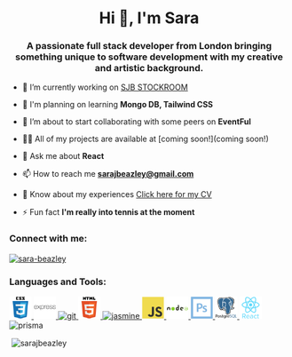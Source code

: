 <h1 align="center">Hi 👋, I'm Sara</h1>
<h3 align="center">A passionate full stack developer from London bringing something unique to software development with my creative and artistic background.</h3>

- 🔭 I’m currently working on [SJB STOCKROOM](https://github.com/sarajbeazley/SJB_Stockroom.git)

- 🌱 I'm planning on learning **Mongo DB, Tailwind CSS**

- 👯 I’m about to start collaborating with some peers on **EventFul**

- 👨‍💻 All of my projects are available at [coming soon!](coming soon!)

- 💬 Ask me about **React** 

- 📫 How to reach me **sarajbeazley@gmail.com**

- 📄 Know about my experiences <a href="https://app.enhancv.com/share/14ab1f7e/?utm_medium=growth&utm_campaign=share-resume&utm_source=dynamic">Click here for my CV</a>
- ⚡ Fun fact **I'm really into tennis at the moment**

<h3 align="left">Connect with me:</h3>
<p align="left">
<a href="https://linkedin.com/in/sara-beazley" target="blank"><img align="center" src="https://raw.githubusercontent.com/rahuldkjain/github-profile-readme-generator/master/src/images/icons/Social/linked-in-alt.svg" alt="sara-beazley" height="30" width="40" /></a>
</p>

<h3 align="left">Languages and Tools:</h3>
<p align="left"> <a href="https://www.w3schools.com/css/" target="_blank" rel="noreferrer"> <img src="https://raw.githubusercontent.com/devicons/devicon/master/icons/css3/css3-original-wordmark.svg" alt="css3" width="40" height="40"/> </a> <a href="https://expressjs.com" target="_blank" rel="noreferrer"> <img src="https://raw.githubusercontent.com/devicons/devicon/master/icons/express/express-original-wordmark.svg" alt="express" width="40" height="40"/> </a> <a href="https://git-scm.com/" target="_blank" rel="noreferrer"> <img src="https://www.vectorlogo.zone/logos/git-scm/git-scm-icon.svg" alt="git" width="40" height="40"/> </a> <a href="https://www.w3.org/html/" target="_blank" rel="noreferrer"> <img src="https://raw.githubusercontent.com/devicons/devicon/master/icons/html5/html5-original-wordmark.svg" alt="html5" width="40" height="40"/> </a> <a href="https://jasmine.github.io/" target="_blank" rel="noreferrer"> <img src="https://www.vectorlogo.zone/logos/jasmine/jasmine-icon.svg" alt="jasmine" width="40" height="40"/> </a> <a href="https://developer.mozilla.org/en-US/docs/Web/JavaScript" target="_blank" rel="noreferrer"> <img src="https://raw.githubusercontent.com/devicons/devicon/master/icons/javascript/javascript-original.svg" alt="javascript" width="40" height="40"/> </a> <a href="https://nodejs.org" target="_blank" rel="noreferrer"> <img src="https://raw.githubusercontent.com/devicons/devicon/master/icons/nodejs/nodejs-original-wordmark.svg" alt="nodejs" width="40" height="40"/> </a> <a href="https://www.photoshop.com/en" target="_blank" rel="noreferrer"> <img src="https://raw.githubusercontent.com/devicons/devicon/master/icons/photoshop/photoshop-line.svg" alt="photoshop" width="40" height="40"/> </a> <a href="https://www.postgresql.org" target="_blank" rel="noreferrer"> <img src="https://raw.githubusercontent.com/devicons/devicon/master/icons/postgresql/postgresql-original-wordmark.svg" alt="postgresql" width="40" height="40"/> </a> <a href="https://reactjs.org/" target="_blank" rel="noreferrer"> <img src="https://raw.githubusercontent.com/devicons/devicon/master/icons/react/react-original-wordmark.svg" alt="react" width="40" height="40"/> </a> <img src="https://media.zeemly.com/zeemly/product/prisma.png" alt="prisma" width="40" height="40"/> </p>

<p>&nbsp;<img align="center" src="https://github-readme-stats.vercel.app/api?username=sarajbeazley&show_icons=true&locale=en" alt="sarajbeazley" /></p>
